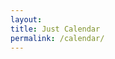 ```yaml
---
layout:
title: Just Calendar
permalink: /calendar/
---
```


<script type="text/javascript" src="/scripts/jquery-3.6.0.min.js"></script>
<script type="text/javascript" src="/scripts/moment.min.js"></script>
<script type="text/javascript" src="/scripts/fullcalendar.min.js"></script>
<script type="text/javascript" src="/scripts/rrule.min.js"></script>
<script type="text/javascript" src="/scripts/main.global.min.js"></script>
<link rel="stylesheet" href="//cdnjs.cloudflare.com/ajax/libs/fullcalendar/3.2.0/fullcalendar.min.css">
<link rel="stylesheet" media="print" href="//cdnjs.cloudflare.com/ajax/libs/fullcalendar/3.2.0/fullcalendar.print.css">

<script>
var calendarEl = document.getElementById('calendar')
var calendar = new FullCalendar.Calendar(calendarEl, {
  events:[
  {
    title: 'Pagi 1',
    rrule: {
      dtstart: '2022-06-01',
      freq: 'daily',
      interval: 8
    }
  },
  {
    title: 'Pagi 2',
    rrule: {
      dtstart: '2022-06-02',
      freq: 'daily',
      interval: 8
    }
  },
  {
    title: 'Siang 1',
    rrule: {
      dtstart: '2022-06-03',
      freq: 'daily',
      interval: 8
    }
  },
  {
    title: 'Siang 2',
    rrule: {
      dtstart: '2022-06-04',
      freq: 'daily',
      interval: 8
    }
  },
  {
    title: 'Malam 1',
    rrule: {
      dtstart: '2022-06-05',
      freq: 'daily',
      interval: 8
    }
  },
  {
    title: 'Malam 2',
    rrule: {
      dtstart: '2022-06-06',
      freq: 'daily',
      interval: 8
    }
  }
  ]
})

calendar.render()
</script>

<div id="calendar"></div>
